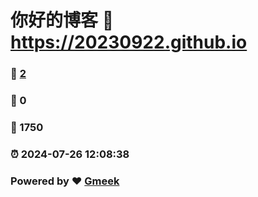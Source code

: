 # 你好的博客 :link: https://20230922.github.io 
### :page_facing_up: [2](https://20230922.github.io/tag.html) 
### :speech_balloon: 0 
### :hibiscus: 1750 
### :alarm_clock: 2024-07-26 12:08:38 
### Powered by :heart: [Gmeek](https://github.com/Meekdai/Gmeek)

